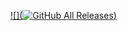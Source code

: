 [![](![GitHub All Releases](https://img.shields.io/github/downloads/BASChain/httpb-plugin/total?color=%23cc33ff&label=Download&style=for-the-badge))](https://github.com/BASChain/httpb-plugin/releases/latest)

#